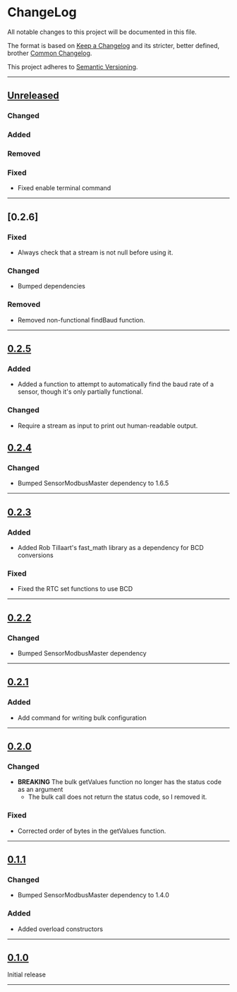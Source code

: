 # ChangeLog<!--! {#change_log} -->

All notable changes to this project will be documented in this file.

The format is based on [Keep a Changelog](https://keepachangelog.com/en/1.0.0/) and its stricter, better defined, brother [Common Changelog](https://common-changelog.org/).

This project adheres to [Semantic Versioning](https://semver.org/spec/v2.0.0.html).

***

## [Unreleased]

### Changed

### Added

### Removed

### Fixed

- Fixed enable terminal command

***

## [0.2.6]

### Fixed

- Always check that a stream is not null before using it.

### Changed

- Bumped dependencies

### Removed

- Removed non-functional findBaud function.

***

## [0.2.5]

### Added

- Added a function to attempt to automatically find the baud rate of a sensor, though it's only partially functional.

### Changed

- Require a stream as input to print out human-readable output.


## [0.2.4]

### Changed

- Bumped SensorModbusMaster dependency to 1.6.5

***

## [0.2.3]

### Added

- Added Rob Tillaart's fast_math library as a dependency for BCD conversions

### Fixed

- Fixed the RTC set functions to use BCD

***

## [0.2.2]

### Changed

- Bumped SensorModbusMaster dependency

***

## [0.2.1]

### Added

- Add command for writing bulk configuration

***

## [0.2.0]

### Changed

- **BREAKING** The bulk getValues function no longer has the status code as an argument
  - The bulk call does not return the status code, so I removed it.

### Fixed

- Corrected order of bytes in the getValues function.

***

## [0.1.1]

### Changed

- Bumped SensorModbusMaster dependency to 1.4.0

### Added

- Added overload constructors

***

## [0.1.0]

Initial release

***

[Unreleased]: https://github.com/EnviroDIY/ANBSensorsModbus/compare/v0.2.5...HEAD
[0.2.5]: https://github.com/EnviroDIY/ANBSensorsModbus/releases/tag/v0.2.5
[0.2.4]: https://github.com/EnviroDIY/ANBSensorsModbus/releases/tag/v0.2.4
[0.2.3]: https://github.com/EnviroDIY/ANBSensorsModbus/releases/tag/v0.2.3
[0.2.2]: https://github.com/EnviroDIY/ANBSensorsModbus/releases/tag/v0.2.2
[0.2.1]: https://github.com/EnviroDIY/ANBSensorsModbus/releases/tag/v0.2.1
[0.2.0]: https://github.com/EnviroDIY/ANBSensorsModbus/releases/tag/v0.2.0
[0.1.1]: https://github.com/EnviroDIY/ANBSensorsModbus/releases/tag/v0.1.1
[0.1.0]: https://github.com/EnviroDIY/ANBSensorsModbus/releases/tag/v0.1.0

<!--! @tableofcontents{HTML:1} -->

<!--! @m_footernavigation -->
